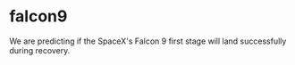 # falcon9
We are predicting if the SpaceX's Falcon 9 first stage will land successfully during recovery.
